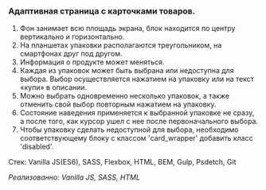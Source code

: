 ### Адаптивная страница с карточками товаров.

1. Фон занимает всю площадь экрана, блок находится по центру вертикально и
горизонтально.
2. На планшетах упаковки располагаются треугольником, на смартфонах друг
под другом.
3. Информация о продукте может меняться.
4. Каждая из упаковок может быть выбрана или недоступна для выбора. Выбор
осуществляется нажатием на упаковку или на текст «купи» в описании.
5. Можно выбрать одновременно несколько упаковок, а также отменить свой
выбор повторным нажатием на упаковку.
6. Состояние наведения применяется к выбранной упаковке не сразу, а после
того, как курсор ушел с нее после первоначального выбора.
7. Чтобы упаковку сделать недоступной для выбора, необходимо соответствующему блоку с классом 'card_wrapper' добавить класс 'disabled'.


Стек: Vanilla JS(ES6), SASS, Flexbox, HTML, BEM, Gulp, Psdetch, Git

*Реализованно: Vanilla JS, SASS, HTML*